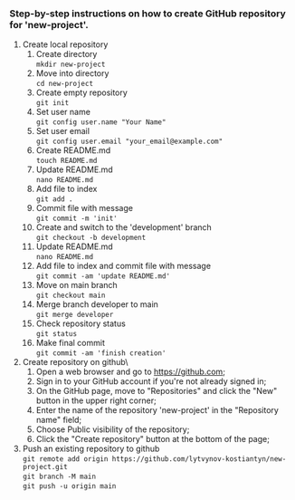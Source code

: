 ### Step-by-step instructions on how to create GitHub repository for 'new-project'.

1. Create local repository
    1. Create directory\
       `mkdir new-project`
    2. Move into directory\
       `cd new-project`
    3. Create empty repository\
       `git init`
    4. Set user name\
       `git config user.name "Your Name"`
    5. Set user email\
       `git config user.email "your_email@example.com"`
    6. Create README.md\
       `touch README.md`
    7. Update README.md\
       `nano README.md`
    8. Add file to index\
       `git add .`
    9. Commit file with message\
       `git commit -m 'init'`
    10. Сreate and switch to the 'development' branch\
        `git checkout -b development`
    11. Update README.md\
        `nano README.md`
    12. Add file to index and commit file with message\
        `git commit -am 'update README.md'`
    13. Move on main branch\
        `git checkout main`
    14. Merge branch developer to main\
        `git merge developer`
    15. Check repository status\
        `git status`
    16. Make final commit\
        `git commit -am 'finish creation'`
2. Create repository on github\
    1. Open a web browser and go to https://github.com;
    2. Sign in to your GitHub account if you're not already signed in;
    3. On the GitHub page, move to "Repositories" and click the "New" button in the upper right corner;
    4. Enter the name of the repository 'new-project' in the "Repository name" field;
    5. Choose Public visibility of the repository;
    6. Click the "Create repository" button at the bottom of the page;
3. Push an existing repository to github\
   `git remote add origin https://github.com/lytvynov-kostiantyn/new-project.git` \
   `git branch -M main` \
   `git push -u origin main` 